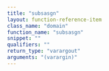 ```yaml
---
title: "subsasgn"
layout: function-reference-item
class_name: "domain"
function_name: "subsasgn"
snippet: ""
qualifiers: ""
return_type: "varargout"
arguments: "(varargin)"
---
```


<pre class="help-text"></pre>